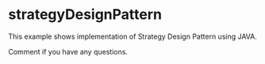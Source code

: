 # strategyDesignPattern

This example shows implementation of Strategy Design Pattern using JAVA. 

Comment if you have any questions. 

